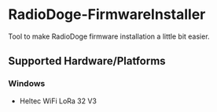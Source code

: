 # RadioDoge-FirmwareInstaller

Tool to make RadioDoge firmware installation a little bit easier.

## Supported Hardware/Platforms

### Windows

* Heltec WiFi LoRa 32 V3


